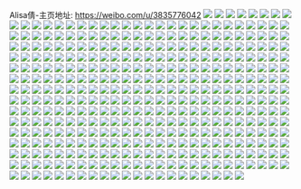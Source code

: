 Alisa倩-主页地址: https://weibo.com/u/3835776042 
![](https://wx4.sinaimg.cn/mw2000/e4a14c2aly1h9i2kzxqzuj23402c0u11.jpg) 
![](https://wx4.sinaimg.cn/mw2000/e4a14c2aly1h9i2l3gdq6j23402c01l0.jpg) 
![](https://wx4.sinaimg.cn/mw2000/e4a14c2aly1h9i2kvju60j23402c0b2b.jpg) 
![](https://wx4.sinaimg.cn/mw2000/e4a14c2aly1h9i2l5vaxkj22c03407wk.jpg) 
![](https://wx4.sinaimg.cn/mw2000/e4a14c2aly1h9i2l8veypj22c0340x6s.jpg) 
![](https://wx4.sinaimg.cn/mw2000/e4a14c2aly1h9i2latr2uj21o0280qv6.jpg) 
![](https://wx4.sinaimg.cn/mw2000/e4a14c2aly1h9i2ld6hxxj22c0340npg.jpg) 
![](https://wx4.sinaimg.cn/mw2000/e4a14c2aly1h9i2lvpczdj22c03407wk.jpg) 
![](https://wx4.sinaimg.cn/mw2000/e4a14c2aly1h9i2m04lfbj23402c0u10.jpg) 
![](https://wx4.sinaimg.cn/mw2000/e4a14c2aly1h9gwnruejyj22802yo1l0.jpg) 
![](https://wx4.sinaimg.cn/mw2000/e4a14c2aly1h9gwnuxyamj22802yohdw.jpg) 
![](https://wx4.sinaimg.cn/mw2000/e4a14c2aly1h94fxx3hwxj20u0140qb0.jpg) 
![](https://wx4.sinaimg.cn/mw2000/e4a14c2aly1h8jmxrkpaij20u0140whp.jpg) 
![](https://wx4.sinaimg.cn/mw2000/e4a14c2aly1h8jmxrtziwj20u0140wlk.jpg) 
![](https://wx4.sinaimg.cn/mw2000/e4a14c2aly1h8jmxzrmzkj20u0140tg0.jpg) 
![](https://wx4.sinaimg.cn/mw2000/e4a14c2aly1h8jmy0633bj20su13h45q.jpg) 
![](https://wx4.sinaimg.cn/mw2000/e4a14c2aly1h8jmyd5x7dj20u0140dna.jpg) 
![](https://wx4.sinaimg.cn/mw2000/e4a14c2aly1h8jmz502kyj21400u07da.jpg) 
![](https://wx4.sinaimg.cn/mw2000/e4a14c2aly1h8jmz794uzj20u0140aie.jpg) 
![](https://wx4.sinaimg.cn/mw2000/e4a14c2aly1h8jn12n725j21400u0wm8.jpg) 
![](https://wx4.sinaimg.cn/mw2000/e4a14c2aly1h8jn7sqb4tj21400u0te0.jpg) 
![](https://wx4.sinaimg.cn/mw2000/e4a14c2aly1h83owns2jyj21400u0grr.jpg) 
![](https://wx4.sinaimg.cn/mw2000/e4a14c2aly1h83ozlmwj9j20u00u0wky.jpg) 
![](https://wx4.sinaimg.cn/mw2000/e4a14c2aly1h83p0ogapnj21400u07ao.jpg) 
![](https://wx4.sinaimg.cn/mw2000/e4a14c2aly1h83p0oulo5j20u00u0tdp.jpg) 
![](https://wx4.sinaimg.cn/mw2000/e4a14c2aly1h83psl4azlj21400u07ac.jpg) 
![](https://wx4.sinaimg.cn/mw2000/e4a14c2aly1h83psbdx1xj21400u045v.jpg) 
![](https://wx4.sinaimg.cn/mw2000/e4a14c2aly1h7fasuft4vj21400u00ux.jpg) 
![](https://wx4.sinaimg.cn/mw2000/e4a14c2aly1h7fasto03gj20u014047s.jpg) 
![](https://wx4.sinaimg.cn/mw2000/e4a14c2aly1h7fasuyfbvj20u014044x.jpg) 
![](https://wx4.sinaimg.cn/mw2000/e4a14c2aly1h7fasvd1tcj20u0140dpj.jpg) 
![](https://wx4.sinaimg.cn/mw2000/e4a14c2aly1h7fasvly2tj21400u0jxe.jpg) 
![](https://wx4.sinaimg.cn/mw2000/e4a14c2aly1h7fasvv2pyj20u0140tgg.jpg) 
![](https://wx4.sinaimg.cn/mw2000/e4a14c2aly1h7fasw6q5ij21400u075u.jpg) 
![](https://wx4.sinaimg.cn/mw2000/e4a14c2aly1h7faswl4h0j21400u0wi2.jpg) 
![](https://wx4.sinaimg.cn/mw2000/e4a14c2aly1h7faswy5x3j20u0140mz7.jpg) 
![](https://wx4.sinaimg.cn/mw2000/e4a14c2aly1h7fasydh1nj20se0pu42i.jpg) 
![](https://wx4.sinaimg.cn/mw2000/e4a14c2aly1h7fasym8u4j20t00pzjw3.jpg) 
![](https://wx4.sinaimg.cn/mw2000/e4a14c2aly1h73xv2xzttj21sc2ds4qp.jpg) 
![](https://wx4.sinaimg.cn/mw2000/e4a14c2aly1h6diajb2luj20u00u00zf.jpg) 
![](https://wx4.sinaimg.cn/mw2000/e4a14c2aly1h43wzxuvl0j21ds0n0dim.jpg) 
![](https://wx4.sinaimg.cn/mw2000/e4a14c2aly1h3dtp65i3hj20u0140jzd.jpg) 
![](https://wx4.sinaimg.cn/mw2000/e4a14c2aly1h3dtp6wqwij214h0u0dou.jpg) 
![](https://wx4.sinaimg.cn/mw2000/e4a14c2aly1h381fa6g45j20u0140n4b.jpg) 
![](https://wx4.sinaimg.cn/mw2000/e4a14c2aly1h21b8swgcaj20u00u0dlh.jpg) 
![](https://wx4.sinaimg.cn/mw2000/e4a14c2aly1h1prl2da4zj22c02c0hdu.jpg) 
![](https://wx4.sinaimg.cn/mw2000/e4a14c2aly1h1prl3q1fjj22c02c01kz.jpg) 
![](https://wx4.sinaimg.cn/mw2000/e4a14c2aly1h1prl5p9eaj22c02c04qq.jpg) 
![](https://wx4.sinaimg.cn/mw2000/e4a14c2aly1h1prl1eq4ij22c02c0b2a.jpg) 
![](https://wx4.sinaimg.cn/mw2000/e4a14c2aly1h1prl75jyoj22c02ni7wk.jpg) 
![](https://wx4.sinaimg.cn/mw2000/e4a14c2aly1h1prl802i9j21te1tehdt.jpg) 
![](https://wx4.sinaimg.cn/mw2000/e4a14c2aly1h1ittfaizcj23402c01ky.jpg) 
![](https://wx4.sinaimg.cn/mw2000/e4a14c2aly1h1ittgrjh0j22c0340x6q.jpg) 
![](https://wx4.sinaimg.cn/mw2000/e4a14c2aly1h1itthv7qfj23402c0x6p.jpg) 
![](https://wx4.sinaimg.cn/mw2000/e4a14c2aly1h1ittjc0zij21sc2c6kjm.jpg) 
![](https://wx4.sinaimg.cn/mw2000/e4a14c2aly1h1ittkj8kdj22c03404qq.jpg) 
![](https://wx4.sinaimg.cn/mw2000/e4a14c2aly1h1ittmmwdpj21sc2ds4qr.jpg) 
![](https://wx4.sinaimg.cn/mw2000/e4a14c2aly1h1ittnqervj23402c0kjl.jpg) 
![](https://wx4.sinaimg.cn/mw2000/e4a14c2aly1h1itufpzqxj22c02c0b2a.jpg) 
![](https://wx4.sinaimg.cn/mw2000/e4a14c2aly1h1br36o7ozj20u00u0afp.jpg) 
![](https://wx4.sinaimg.cn/mw2000/e4a14c2aly1h1br37nzltj20u0140wl4.jpg) 
![](https://wx4.sinaimg.cn/mw2000/e4a14c2aly1h1br36adluj21400u0jzf.jpg) 
![](https://wx4.sinaimg.cn/mw2000/e4a14c2aly1h19cysii4pj22c0340qv8.jpg) 
![](https://wx4.sinaimg.cn/mw2000/e4a14c2aly1h182mi7g45j20u0140qf6.jpg) 
![](https://wx4.sinaimg.cn/mw2000/e4a14c2aly1h182mj92jpj20u00u0agy.jpg) 
![](https://wx4.sinaimg.cn/mw2000/e4a14c2aly1h182mk0mksj20u0140woi.jpg) 
![](https://wx4.sinaimg.cn/mw2000/e4a14c2aly1h182mhgqc4j21400u04aa.jpg) 
![](https://wx4.sinaimg.cn/mw2000/e4a14c2aly1h182mkvqdtj20u0140tlf.jpg) 
![](https://wx4.sinaimg.cn/mw2000/e4a14c2aly1h182mljgyij20u0140gu8.jpg) 
![](https://wx4.sinaimg.cn/mw2000/e4a14c2aly1h182mma7ihj20u01400zw.jpg) 
![](https://wx4.sinaimg.cn/mw2000/e4a14c2aly1h182mn24o4j20u00u0wj2.jpg) 
![](https://wx4.sinaimg.cn/mw2000/e4a14c2aly1h182qbnlfrj20u00u0n4w.jpg) 
![](https://wx4.sinaimg.cn/mw2000/e4a14c2aly1h182qo6plaj21400u07eh.jpg) 
![](https://wx4.sinaimg.cn/mw2000/e4a14c2aly1h182qn0uxmj20u00u0gse.jpg) 
![](https://wx4.sinaimg.cn/mw2000/e4a14c2aly1h0xxhji0k8j20u00yp7ew.jpg) 
![](https://wx4.sinaimg.cn/mw2000/e4a14c2aly1h0xxhljex4j20u00u0tcc.jpg) 
![](https://wx4.sinaimg.cn/mw2000/e4a14c2aly1h0xxhnc38bj21400u0qf5.jpg) 
![](https://wx4.sinaimg.cn/mw2000/e4a14c2aly1h0xxhnqhaej20u01407fl.jpg) 
![](https://wx4.sinaimg.cn/mw2000/e4a14c2aly1h0g9e0uicmj20u01407gn.jpg) 
![](https://wx4.sinaimg.cn/mw2000/e4a14c2aly1h0g9e17h2aj20u00u07b9.jpg) 
![](https://wx4.sinaimg.cn/mw2000/e4a14c2aly1h0g9e02m4cj20u0140qb2.jpg) 
![](https://wx4.sinaimg.cn/mw2000/e4a14c2aly1h0g9e1imgoj20u0140dq2.jpg) 
![](https://wx4.sinaimg.cn/mw2000/e4a14c2aly1h0g9e1u2yhj20u00u07aw.jpg) 
![](https://wx4.sinaimg.cn/mw2000/e4a14c2aly1h0g9iylrolj20u00u0n2d.jpg) 
![](https://wx4.sinaimg.cn/mw2000/e4a14c2aly1h0e98be99kj22c02c01kz.jpg) 
![](https://wx4.sinaimg.cn/mw2000/e4a14c2aly1h0e98d7relj22c02c07wi.jpg) 
![](https://wx4.sinaimg.cn/mw2000/e4a14c2aly1h0e9i65zmrj20u00u0dno.jpg) 
![](https://wx4.sinaimg.cn/mw2000/e4a14c2aly1h0e9i7aswoj20u00u0thr.jpg) 
![](https://wx4.sinaimg.cn/mw2000/e4a14c2aly1h0e9i86d0tj20u00u0n78.jpg) 
![](https://wx4.sinaimg.cn/mw2000/e4a14c2aly1h0e9i9epcij20u00u014p.jpg) 
![](https://wx4.sinaimg.cn/mw2000/e4a14c2aly1h0e9ia8s5oj20u0140168.jpg) 
![](https://wx4.sinaimg.cn/mw2000/e4a14c2aly1h0e9ibmcahj20mi0u0qdg.jpg) 
![](https://wx4.sinaimg.cn/mw2000/e4a14c2aly1h0e9iej48oj20u01407ku.jpg) 
![](https://wx4.sinaimg.cn/mw2000/e4a14c2aly1h05ex0mf1sj22c03404qr.jpg) 
![](https://wx4.sinaimg.cn/mw2000/e4a14c2aly1h05ex6nf63j23402c0e82.jpg) 
![](https://wx4.sinaimg.cn/mw2000/e4a14c2aly1h05eycjtdvj23402c0b2b.jpg) 
![](https://wx4.sinaimg.cn/mw2000/e4a14c2aly1h05eyhdlkfj22c0340b2a.jpg) 
![](https://wx4.sinaimg.cn/mw2000/e4a14c2aly1h05eyns9q6j22c03401kz.jpg) 
![](https://wx4.sinaimg.cn/mw2000/e4a14c2aly1h040ijkzzsj22c02c0npe.jpg) 
![](https://wx4.sinaimg.cn/mw2000/e4a14c2aly1gzc82tn0esj21sk2dsx6q.jpg) 
![](https://wx4.sinaimg.cn/mw2000/e4a14c2aly1gzc82s06j5j21sk2dshdu.jpg) 
![](https://wx4.sinaimg.cn/mw2000/e4a14c2aly1gz7ksa5nt6j22c0340kjn.jpg) 
![](https://wx4.sinaimg.cn/mw2000/e4a14c2aly1gz7ksecr0zj23402c07wj.jpg) 
![](https://wx4.sinaimg.cn/mw2000/e4a14c2aly1gz7ksh5u5sj22c02c1u0z.jpg) 
![](https://wx4.sinaimg.cn/mw2000/e4a14c2aly1gz7ksk3vttj22c02c0qv6.jpg) 
![](https://wx4.sinaimg.cn/mw2000/e4a14c2aly1gz7ksm6km3j22c02c0hdu.jpg) 
![](https://wx4.sinaimg.cn/mw2000/e4a14c2aly1gz7ksonbpgj22bz2c0hdu.jpg) 
![](https://wx4.sinaimg.cn/mw2000/e4a14c2aly1gz7ksr4d8aj22bb332npf.jpg) 
![](https://wx4.sinaimg.cn/mw2000/e4a14c2aly1gz7kstb8jcj22bz2bze83.jpg) 
![](https://wx4.sinaimg.cn/mw2000/e4a14c2aly1gz7ksv7thqj22c03407wi.jpg) 
![](https://wx4.sinaimg.cn/mw2000/e4a14c2aly1gxrdyhr2cnj22c0340u10.jpg) 
![](https://wx4.sinaimg.cn/mw2000/e4a14c2aly1gxrdykw90ej22c0340e84.jpg) 
![](https://wx4.sinaimg.cn/mw2000/e4a14c2aly1gxrdynwdn5j23402bynpf.jpg) 
![](https://wx4.sinaimg.cn/mw2000/e4a14c2aly1gxrdypvp8qj22c02c0b2b.jpg) 
![](https://wx4.sinaimg.cn/mw2000/e4a14c2aly1gxrdyrdbp0j22c02c0u0x.jpg) 
![](https://wx4.sinaimg.cn/mw2000/e4a14c2aly1gxrdysy612j22gu340npe.jpg) 
![](https://wx4.sinaimg.cn/mw2000/e4a14c2aly1gxrdzdo8l0j23402c0npg.jpg) 
![](https://wx4.sinaimg.cn/mw2000/e4a14c2aly1gxrdyfse0tj20u018zn9m.jpg) 
![](https://wx4.sinaimg.cn/mw2000/e4a14c2aly1gxre2249olj22c0340u10.jpg) 
![](https://wx4.sinaimg.cn/mw2000/e4a14c2aly1gxrfllap7tj22c0340qv7.jpg) 
![](https://wx4.sinaimg.cn/mw2000/e4a14c2aly1gxrfrdhrgtj20n00n00uv.jpg) 
![](https://wx4.sinaimg.cn/mw2000/e4a14c2aly1gxrfxqndadj21sc2dskjn.jpg) 
![](https://wx4.sinaimg.cn/mw2000/e4a14c2aly1gx2xskmlruj21sc2dsnpf.jpg) 
![](https://wx4.sinaimg.cn/mw2000/e4a14c2aly1gx2xsfnq51j21sc2dskjn.jpg) 
![](https://wx4.sinaimg.cn/mw2000/e4a14c2aly1gx2xsnz403j21sc2dsb2b.jpg) 
![](https://wx4.sinaimg.cn/mw2000/e4a14c2aly1gwrpqa89qgj20rs0q6tca.jpg) 
![](https://wx4.sinaimg.cn/mw2000/e4a14c2aly1gw5opuy47dj22c0340qv5.jpg) 
![](https://wx4.sinaimg.cn/mw2000/e4a14c2aly1gw5opwqtpbj22c0340npe.jpg) 
![](https://wx4.sinaimg.cn/mw2000/e4a14c2aly1gw5ops8ektj20u00u042c.jpg) 
![](https://wx4.sinaimg.cn/mw2000/e4a14c2aly1gw5opy6o1aj22c02c0hdt.jpg) 
![](https://wx4.sinaimg.cn/mw2000/e4a14c2aly1gvysn5x872j20n00uo77a.jpg) 
![](https://wx4.sinaimg.cn/mw2000/e4a14c2aly1gvysn794qjj22c0340x6p.jpg) 
![](https://wx4.sinaimg.cn/mw2000/e4a14c2aly1gvvb8aja09j20u0140tqn.jpg) 
![](https://wx4.sinaimg.cn/mw2000/004bAwzwly1gvqr0irs6rj62c02c0kjl02.jpg) 
![](https://wx4.sinaimg.cn/mw2000/004bAwzwly1gvqr0kjqapj62c02c0kjl02.jpg) 
![](https://wx4.sinaimg.cn/mw2000/004bAwzwly1gvg73yt89hj62c02c0e8202.jpg) 
![](https://wx4.sinaimg.cn/mw2000/004bAwzwly1gvg742yd2mj62c02c0u0y02.jpg) 
![](https://wx4.sinaimg.cn/mw2000/004bAwzwly1gvg748qjlrj62c02c0kjn02.jpg) 
![](https://wx4.sinaimg.cn/mw2000/004bAwzwly1gvg74cgpfsj62c02c04qr02.jpg) 
![](https://wx4.sinaimg.cn/mw2000/004bAwzwly1gvg74ebu4gj62c02c0e8102.jpg) 
![](https://wx4.sinaimg.cn/mw2000/004bAwzwly1gvg79yfd8fj62c02c0hdu02.jpg) 
![](https://wx4.sinaimg.cn/mw2000/004bAwzwly1gvg7aahfa0j62c02c04qr02.jpg) 
![](https://wx4.sinaimg.cn/mw2000/e4a14c2aly1gv72hv1pkxj22c0340hdu.jpg) 
![](https://wx4.sinaimg.cn/mw2000/004bAwzwly1gv72gxjzplj62c03401kz02.jpg) 
![](https://wx4.sinaimg.cn/mw2000/e4a14c2aly1gv3jf1sqx2j22c02c0b2a.jpg) 
![](https://wx4.sinaimg.cn/mw2000/004bAwzwly1gv3jf410joj62c0340b2b02.jpg) 
![](https://wx4.sinaimg.cn/mw2000/004bAwzwly1gv3jf03rm1j62c0340x6q02.jpg) 
![](https://wx4.sinaimg.cn/mw2000/004bAwzwly1guwof6bb89j62c0340x6q02.jpg) 
![](https://wx4.sinaimg.cn/mw2000/004bAwzwly1gutw6tdoo2j62c02c0npf02.jpg) 
![](https://wx4.sinaimg.cn/mw2000/004bAwzwly1gutwb9ilsdj62c02c0kjm02.jpg) 
![](https://wx4.sinaimg.cn/mw2000/004bAwzwly1guji68detpj63402c01l102.jpg) 
![](https://wx4.sinaimg.cn/mw2000/004bAwzwly1guji9lg7ssj63402c0npf02.jpg) 
![](https://wx4.sinaimg.cn/mw2000/004bAwzwly1gucgrp39u7j62c02c0npg02.jpg) 
![](https://wx4.sinaimg.cn/mw2000/004bAwzwly1gucgrqiecvj62c02c0qv602.jpg) 
![](https://wx4.sinaimg.cn/mw2000/004bAwzwly1gucgrs55vjj62bb2apb2c02.jpg) 
![](https://wx4.sinaimg.cn/mw2000/004bAwzwly1gucgrtmanuj62c02c0hdu02.jpg) 
![](https://wx4.sinaimg.cn/mw2000/004bAwzwly1gucgrwb08yj62c0340npf02.jpg) 
![](https://wx4.sinaimg.cn/mw2000/004bAwzwly1gucgrxd0t5j62c02c0kjm02.jpg) 
![](https://wx4.sinaimg.cn/mw2000/004bAwzwly1gu9lf3hprjj60n00n0td902.jpg) 
![](https://wx4.sinaimg.cn/mw2000/004bAwzwly1gu9lf2l9pyj60n00n074m02.jpg) 
![](https://wx4.sinaimg.cn/mw2000/e4a14c2aly1gt138xuhdkj20u0140aq3.jpg) 
![](https://wx4.sinaimg.cn/mw2000/e4a14c2aly1gsz4bv3gsdj21sc2ds7wj.jpg) 
![](https://wx4.sinaimg.cn/mw2000/e4a14c2aly1gsry4ff7v0j23402c0npd.jpg) 
![](https://wx4.sinaimg.cn/mw2000/e4a14c2aly1gsnkwciwdxj22c0340npe.jpg) 
![](https://wx4.sinaimg.cn/mw2000/e4a14c2aly1gsaxj9mht6j23402c0qv9.jpg) 
![](https://wx4.sinaimg.cn/mw2000/e4a14c2aly1gsaxjb5ov6j22c0340e85.jpg) 
![](https://wx4.sinaimg.cn/mw2000/e4a14c2aly1gs8kwkjt8mj20u0140aky.jpg) 
![](https://wx4.sinaimg.cn/mw2000/e4a14c2aly1gs1ttbtl4gj20u014048j.jpg) 
![](https://wx4.sinaimg.cn/mw2000/e4a14c2aly1gs1ttba9k7j20u0140n5n.jpg) 
![](https://wx4.sinaimg.cn/mw2000/e4a14c2aly1gs0m82pjgtj20u0140tef.jpg) 
![](https://wx4.sinaimg.cn/mw2000/e4a14c2aly1gs0m82xlekj20u014043v.jpg) 
![](https://wx4.sinaimg.cn/mw2000/e4a14c2aly1gs0m83s0axj20u014046m.jpg) 
![](https://wx4.sinaimg.cn/mw2000/e4a14c2aly1grr69cladlj21400u014o.jpg) 
![](https://wx4.sinaimg.cn/mw2000/e4a14c2aly1grr69d4000j20u0140ajg.jpg) 
![](https://wx4.sinaimg.cn/mw2000/e4a14c2aly1grr69dn3e2j20u0140117.jpg) 
![](https://wx4.sinaimg.cn/mw2000/e4a14c2aly1grr69e02qzj21400u0qa9.jpg) 
![](https://wx4.sinaimg.cn/mw2000/e4a14c2aly1grr67pnmcwj20u0140ai1.jpg) 
![](https://wx4.sinaimg.cn/mw2000/e4a14c2aly1grq6wq2r7aj20u0140thx.jpg) 
![](https://wx4.sinaimg.cn/mw2000/004bAwzwly1grp2zxlla4j62802yox6s02.jpg) 
![](https://wx4.sinaimg.cn/mw2000/e4a14c2aly1grp2zyz6n0j22802yonpg.jpg) 
![](https://wx4.sinaimg.cn/mw2000/e4a14c2aly1grnfvaw05xj21400u0gxo.jpg) 
![](https://wx4.sinaimg.cn/mw2000/e4a14c2aly1grl3uzklxoj20u00u0ajn.jpg) 
![](https://wx4.sinaimg.cn/mw2000/004bAwzwly1gri6590zzxj61400u0ndd02.jpg) 
![](https://wx4.sinaimg.cn/mw2000/e4a14c2aly1gri65ccym1j21400u0ao7.jpg) 
![](https://wx4.sinaimg.cn/mw2000/e4a14c2aly1gri65ed8hoj20u0140ai9.jpg) 
![](https://wx4.sinaimg.cn/mw2000/e4a14c2aly1grgg0uvh5aj20u0140dtz.jpg) 
![](https://wx4.sinaimg.cn/mw2000/e4a14c2aly1grfb17udagj20u014015n.jpg) 
![](https://wx4.sinaimg.cn/mw2000/e4a14c2aly1grfb188oupj20u0140qhv.jpg) 
![](https://wx4.sinaimg.cn/mw2000/e4a14c2aly1grfb17hd1pj21400u01b1.jpg) 
![](https://wx4.sinaimg.cn/mw2000/e4a14c2aly1grfb18mg1dj20u0140wqt.jpg) 
![](https://wx4.sinaimg.cn/mw2000/e4a14c2aly1grfb19cg6yj20u0140n8j.jpg) 
![](https://wx4.sinaimg.cn/mw2000/e4a14c2aly1grfb19mqa1j20u0140ali.jpg) 
![](https://wx4.sinaimg.cn/mw2000/e4a14c2aly1grfb19ydwxj20u0140ajj.jpg) 
![](https://wx4.sinaimg.cn/mw2000/e4a14c2aly1gr2n4bxsixj21400u0qfx.jpg) 
![](https://wx4.sinaimg.cn/mw2000/004bAwzwly1gqzaqs1w4fj60u013zwy002.jpg) 
![](https://wx4.sinaimg.cn/mw2000/e4a14c2aly1gqx04e7cn5j20u01404a2.jpg) 
![](https://wx4.sinaimg.cn/mw2000/e4a14c2aly1gqrfxes11uj20u00u0h1p.jpg) 
![](https://wx4.sinaimg.cn/mw2000/e4a14c2aly1gqrfxeyeldj20u00u0gye.jpg) 
![](https://wx4.sinaimg.cn/mw2000/e4a14c2aly1gqrfxf68nhj20u50u0n9q.jpg) 
![](https://wx4.sinaimg.cn/mw2000/e4a14c2aly1gqrfxehpcej20u10u04cv.jpg) 
![](https://wx4.sinaimg.cn/mw2000/e4a14c2aly1gqrfxfby4fj20u00u0tis.jpg) 
![](https://wx4.sinaimg.cn/mw2000/e4a14c2aly1gqrfxfke19j20u00u0jzf.jpg) 
![](https://wx4.sinaimg.cn/mw2000/e4a14c2aly1gq5j9424a3j20u0140gvy.jpg) 
![](https://wx4.sinaimg.cn/mw2000/e4a14c2aly1gq5j94fbzgj20u0140k1n.jpg) 
![](https://wx4.sinaimg.cn/mw2000/e4a14c2aly1gphf12gt5dj20u00u0wp3.jpg) 
![](https://wx4.sinaimg.cn/mw2000/e4a14c2aly1gp84fke4j2j23402c0kjo.jpg) 
![](https://wx4.sinaimg.cn/mw2000/e4a14c2aly1gp84fow3pnj23402c0kjo.jpg) 
![](https://wx4.sinaimg.cn/mw2000/e4a14c2aly1gp84fq4as8j23402c0kjn.jpg) 
![](https://wx4.sinaimg.cn/mw2000/e4a14c2aly1gp84fudfysj23402c04qt.jpg) 
![](https://wx4.sinaimg.cn/mw2000/e4a14c2aly1gp84fw736pj23402c0qv9.jpg) 
![](https://wx4.sinaimg.cn/mw2000/e4a14c2aly1gp84fxaeroj23402c04qr.jpg) 
![](https://wx4.sinaimg.cn/mw2000/e4a14c2aly1gp84fyhi6nj23402c0b2b.jpg) 
![](https://wx4.sinaimg.cn/mw2000/e4a14c2aly1gp84fzjdfnj22c02c0kjl.jpg) 
![](https://wx4.sinaimg.cn/mw2000/e4a14c2aly1gp84g03q26j22c02c0hdt.jpg) 
![](https://wx4.sinaimg.cn/mw2000/e4a14c2aly1gp84f6f9y0j23402c0x6r.jpg) 
![](https://wx4.sinaimg.cn/mw2000/e4a14c2aly1gp84ggd3ybj22c0340npe.jpg) 
![](https://wx4.sinaimg.cn/mw2000/e4a14c2aly1gow3490utcj22c0340kjo.jpg) 
![](https://wx4.sinaimg.cn/mw2000/e4a14c2aly1gow34jy9lsj22c0340u10.jpg) 
![](https://wx4.sinaimg.cn/mw2000/e4a14c2aly1gow34lcro4j23402c04qt.jpg) 
![](https://wx4.sinaimg.cn/mw2000/e4a14c2aly1gow34mbeq2j20n01dsqv5.jpg) 
![](https://wx4.sinaimg.cn/mw2000/e4a14c2aly1goakjq5kyoj21400u0npd.jpg) 
![](https://wx4.sinaimg.cn/mw2000/e4a14c2aly1gmxw633vmwj21400u0apb.jpg) 
![](https://wx4.sinaimg.cn/mw2000/e4a14c2aly1gmwgju5v71j20u0140k3r.jpg) 
![](https://wx4.sinaimg.cn/mw2000/e4a14c2aly1gmwgjsexfqj21400u0akq.jpg) 
![](https://wx4.sinaimg.cn/mw2000/e4a14c2aly1gmwgjvp21bj20u00u0teq.jpg) 
![](https://wx4.sinaimg.cn/mw2000/e4a14c2aly1gmwgjwminxj20u00u0dmv.jpg) 
![](https://wx4.sinaimg.cn/mw2000/e4a14c2aly1gmwgjxzzh6j20u00u046s.jpg) 
![](https://wx4.sinaimg.cn/mw2000/e4a14c2aly1gmwgjz36lsj20u0140grl.jpg) 
![](https://wx4.sinaimg.cn/mw2000/e4a14c2aly1gmr1ezf383j22x62x6b2a.jpg) 
![](https://wx4.sinaimg.cn/mw2000/e4a14c2aly1gmr1ewsn7xj22x62x6kjl.jpg) 
![](https://wx4.sinaimg.cn/mw2000/e4a14c2aly1gmfb8rmbd4j23402c0kjn.jpg) 
![](https://wx4.sinaimg.cn/mw2000/e4a14c2aly1gmfb92ypb8j23402c0kjn.jpg) 
![](https://wx4.sinaimg.cn/mw2000/e4a14c2aly1gm98acugljj212d0u0n9v.jpg) 
![](https://wx4.sinaimg.cn/mw2000/e4a14c2aly1gm98adc1u6j20u00yfak7.jpg) 
![](https://wx4.sinaimg.cn/mw2000/e4a14c2aly1gm98ae0usfj20u019044y.jpg) 
![](https://wx4.sinaimg.cn/mw2000/e4a14c2aly1gm98by4408j20u00u0n6p.jpg) 
![](https://wx4.sinaimg.cn/mw2000/e4a14c2aly1gm98byus7jj21900u0wvy.jpg) 
![](https://wx4.sinaimg.cn/mw2000/e4a14c2aly1gm98bzdopwj20u00u0k4q.jpg) 
![](https://wx4.sinaimg.cn/mw2000/e4a14c2aly1gm98c04v7mj21410u04ii.jpg) 
![](https://wx4.sinaimg.cn/mw2000/e4a14c2aly1gm98iyu2hfj20u00u0doo.jpg) 
![](https://wx4.sinaimg.cn/mw2000/e4a14c2aly1gm98qznhs2j20t60t67ac.jpg) 
![](https://wx4.sinaimg.cn/mw2000/e4a14c2aly1gl57zc0ceoj22c02c0b2b.jpg) 
![](https://wx4.sinaimg.cn/mw2000/e4a14c2aly1gl57zamhzaj22bc3341ky.jpg) 
![](https://wx4.sinaimg.cn/mw2000/e4a14c2aly1gktay5gjc2j20u0140n7c.jpg) 
![](https://wx4.sinaimg.cn/mw2000/e4a14c2aly1gktay5vu40j20u014011v.jpg) 
![](https://wx4.sinaimg.cn/mw2000/e4a14c2aly1gktay52n4rj20u0140thq.jpg) 
![](https://wx4.sinaimg.cn/mw2000/e4a14c2aly1gktay6blfqj20u0140dof.jpg) 
![](https://wx4.sinaimg.cn/mw2000/e4a14c2aly1gktay71a0lj20u0140alw.jpg) 
![](https://wx4.sinaimg.cn/mw2000/e4a14c2aly1gkreddvfkfj2340340hdx.jpg) 
![](https://wx4.sinaimg.cn/mw2000/e4a14c2aly1gkredgdq43j2340340b2d.jpg) 
![](https://wx4.sinaimg.cn/mw2000/e4a14c2aly1gk48eri46lj20u00u0tfj.jpg) 
![](https://wx4.sinaimg.cn/mw2000/e4a14c2aly1gk48es6p5ij20u00u0wnv.jpg) 
![](https://wx4.sinaimg.cn/mw2000/e4a14c2aly1gk1lc60ewsj23402c0kjo.jpg) 
![](https://wx4.sinaimg.cn/mw2000/e4a14c2aly1gk1lc3mvphj23402c0kjn.jpg) 
![](https://wx4.sinaimg.cn/mw2000/e4a14c2aly1gimom2zi1nj23402c0kjm.jpg) 
![](https://wx4.sinaimg.cn/mw2000/e4a14c2aly1gimom90wsxj22c03407wi.jpg) 
![](https://wx4.sinaimg.cn/mw2000/e4a14c2aly1gimolzxm7wj22c0340x6p.jpg) 
![](https://wx4.sinaimg.cn/mw2000/e4a14c2aly1gimomu8cj3j22c0340x6p.jpg) 
![](https://wx4.sinaimg.cn/mw2000/e4a14c2aly1ggzy4wyid9j22bb3327wj.jpg) 
![](https://wx4.sinaimg.cn/mw2000/e4a14c2aly1ggzy4vst68j22c02c01kz.jpg) 
![](https://wx4.sinaimg.cn/mw2000/e4a14c2aly1ggqr3nf69gj22c02c0npf.jpg) 
![](https://wx4.sinaimg.cn/mw2000/e4a14c2aly1ggklv78aftj20u00u0n77.jpg) 
![](https://wx4.sinaimg.cn/mw2000/e4a14c2aly1ggklv6njyzj20u00u0dq6.jpg) 
![](https://wx4.sinaimg.cn/mw2000/e4a14c2aly1ggjvlfsp9ej22c0340npe.jpg) 
![](https://wx4.sinaimg.cn/mw2000/e4a14c2aly1ggjvlh9up3j22c03404qr.jpg) 
![](https://wx4.sinaimg.cn/mw2000/e4a14c2aly1ggjvlipzzgj22c0340b2b.jpg) 
![](https://wx4.sinaimg.cn/mw2000/e4a14c2aly1gg869pb306j22c02c0u0y.jpg) 
![](https://wx4.sinaimg.cn/mw2000/e4a14c2aly1gfw8tncdc2j22c02c07wj.jpg) 
![](https://wx4.sinaimg.cn/mw2000/e4a14c2aly1get3d6lfooj22ai3201kz.jpg) 
![](https://wx4.sinaimg.cn/mw2000/e4a14c2aly1get3d52hqdj22bb332kjn.jpg) 
![](https://wx4.sinaimg.cn/mw2000/e4a14c2aly1get3d88j0ej22bb3321kz.jpg) 
![](https://wx4.sinaimg.cn/mw2000/e4a14c2aly1get3d9frd2j230c208hdu.jpg) 
![](https://wx4.sinaimg.cn/mw2000/e4a14c2aly1gen6l7fu0hj20n00n0jwi.jpg) 
![](https://wx4.sinaimg.cn/mw2000/e4a14c2aly1gen6l7rphvj20n00n0wj2.jpg) 
![](https://wx4.sinaimg.cn/mw2000/e4a14c2aly1geht7ly8v5j20vw0u07ei.jpg) 
![](https://wx4.sinaimg.cn/mw2000/e4a14c2aly1geht7hpgspj20u0140k35.jpg) 
![](https://wx4.sinaimg.cn/mw2000/e4a14c2aly1geht7q14g3j20u01407gp.jpg) 
![](https://wx4.sinaimg.cn/mw2000/e4a14c2aly1geht7vsi6mj20u013uto5.jpg) 
![](https://wx4.sinaimg.cn/mw2000/e4a14c2aly1geht80l8kfj20u0140499.jpg) 
![](https://wx4.sinaimg.cn/mw2000/e4a14c2aly1geht86dbt2j20u00u0qhu.jpg) 
![](https://wx4.sinaimg.cn/mw2000/e4a14c2aly1geht8c7tqfj21400u0dre.jpg) 
![](https://wx4.sinaimg.cn/mw2000/e4a14c2aly1geht8eherej21400u048c.jpg) 
![](https://wx4.sinaimg.cn/mw2000/e4a14c2aly1geht8fx494j20u01407n3.jpg) 
![](https://wx4.sinaimg.cn/mw2000/e4a14c2aly1ged430299dj22bb332e84.jpg) 
![](https://wx4.sinaimg.cn/mw2000/e4a14c2aly1ged432u4jzj22bb332b2b.jpg) 
![](https://wx4.sinaimg.cn/mw2000/e4a14c2aly1ged435cm0oj22bb3321kz.jpg) 
![](https://wx4.sinaimg.cn/mw2000/e4a14c2aly1ged4372u4yj22ba3327wj.jpg) 
![](https://wx4.sinaimg.cn/mw2000/e4a14c2aly1ged438o6twj22bb332npe.jpg) 
![](https://wx4.sinaimg.cn/mw2000/e4a14c2aly1ged425xcrdj22ba3324qs.jpg) 
![](https://wx4.sinaimg.cn/mw2000/e4a14c2aly1ged427u5fkj22ay32lkjo.jpg) 
![](https://wx4.sinaimg.cn/mw2000/e4a14c2aly1ged42actkfj22bb333b2c.jpg) 
![](https://wx4.sinaimg.cn/mw2000/e4a14c2aly1ged42c5dbfj22bb332b2c.jpg) 
![](https://wx4.sinaimg.cn/mw2000/e4a14c2aly1ged42d2m34j22b132qnpe.jpg) 
![](https://wx4.sinaimg.cn/mw2000/e4a14c2aly1gdyqc8iobpj22c02c0e83.jpg) 
![](https://wx4.sinaimg.cn/mw2000/e4a14c2aly1gdyqccvhlhj22c02c0x6q.jpg) 
![](https://wx4.sinaimg.cn/mw2000/e4a14c2aly1gdyqcjeq83j23412c1hdv.jpg) 
![](https://wx4.sinaimg.cn/mw2000/e4a14c2aly1gdyqcm9f1nj22c02c0b2b.jpg) 
![](https://wx4.sinaimg.cn/mw2000/e4a14c2aly1gdyqcpi20ij22c0340e83.jpg) 
![](https://wx4.sinaimg.cn/mw2000/e4a14c2aly1gdyqcvf17xj22c0340hdv.jpg) 
![](https://wx4.sinaimg.cn/mw2000/e4a14c2aly1gdfdgf6rujj22c02c0kjn.jpg) 
![](https://wx4.sinaimg.cn/mw2000/e4a14c2aly1gdfdggwhrrj22c02c0b2a.jpg) 
![](https://wx4.sinaimg.cn/mw2000/e4a14c2aly1gbw7ufpnqbj20u00sl7ua.jpg) 
![](https://wx4.sinaimg.cn/mw2000/e4a14c2aly1gao94e2tm2j23402c0npd.jpg) 
![](https://wx4.sinaimg.cn/mw2000/e4a14c2aly1g9wr1bi51ej21400u0gsw.jpg) 
![](https://wx4.sinaimg.cn/mw2000/e4a14c2aly1g9wr1b5r56j20u0140gyb.jpg) 
![](https://wx4.sinaimg.cn/mw2000/e4a14c2aly1g9wr1c3txlj20u0140k1z.jpg) 
![](https://wx4.sinaimg.cn/mw2000/e4a14c2aly1g9wr33l2yxj20u014011c.jpg) 
![](https://wx4.sinaimg.cn/mw2000/e4a14c2aly1g9brgw5u33j23402c1u0z.jpg) 
![](https://wx4.sinaimg.cn/mw2000/e4a14c2aly1g99kohleccj20n01ds0wr.jpg) 
![](https://wx4.sinaimg.cn/mw2000/e4a14c2aly1g95f15yh6vj21400u04qq.jpg) 
![](https://wx4.sinaimg.cn/mw2000/e4a14c2aly1g8yn0x0xmdj20u0140gsw.jpg) 
![](https://wx4.sinaimg.cn/mw2000/e4a14c2aly1g8xkzjthgaj20u0140wqi.jpg) 
![](https://wx4.sinaimg.cn/mw2000/e4a14c2aly1g8qw4jtas7j23402c0ngp.jpg) 
![](https://wx4.sinaimg.cn/mw2000/e4a14c2aly1g8optwcj5qj23402c1e85.jpg) 
![](https://wx4.sinaimg.cn/mw2000/e4a14c2aly1g8nkf9wnxbj20n01ds46s.jpg) 
![](https://wx4.sinaimg.cn/mw2000/e4a14c2aly1g8nkf9kl28j20n01dsdok.jpg) 
![](https://wx4.sinaimg.cn/mw2000/e4a14c2aly1g8l6izxyfej23402c0hdt.jpg) 
![](https://wx4.sinaimg.cn/mw2000/e4a14c2aly1g8l6j20411j23402c01kx.jpg) 
![](https://wx4.sinaimg.cn/mw2000/e4a14c2aly1g85hitvsk8j20n013v0zf.jpg) 
![](https://wx4.sinaimg.cn/mw2000/e4a14c2aly1g85hiu6ym3j20n013tgsc.jpg) 
![](https://wx4.sinaimg.cn/mw2000/e4a14c2aly1g85hiuhyu9j20n0130ahj.jpg) 
![](https://wx4.sinaimg.cn/mw2000/e4a14c2aly1g7okb0a4grj20u0140qbh.jpg) 
![](https://wx4.sinaimg.cn/mw2000/e4a14c2aly1g7okb0z5q7j20u014014d.jpg) 
![](https://wx4.sinaimg.cn/mw2000/e4a14c2aly1g7okb1pb7hj21400u0tne.jpg) 
![](https://wx4.sinaimg.cn/mw2000/e4a14c2aly1g7okazwk7zj21400u0gx1.jpg) 
![](https://wx4.sinaimg.cn/mw2000/e4a14c2aly1g7okb27lp7j21400u0tic.jpg) 
![](https://wx4.sinaimg.cn/mw2000/e4a14c2aly1g7okb2rty7j21400u0tg8.jpg) 
![](https://wx4.sinaimg.cn/mw2000/e4a14c2aly1g7nd06yooaj21400u0agg.jpg) 
![](https://wx4.sinaimg.cn/mw2000/e4a14c2aly1g7mk6ghgo3j20u0140alc.jpg) 
![](https://wx4.sinaimg.cn/mw2000/e4a14c2aly1g7mk6hxtgwj21400u0132.jpg) 
![](https://wx4.sinaimg.cn/mw2000/e4a14c2aly1g7mk6flemzj20u0140tl1.jpg) 
![](https://wx4.sinaimg.cn/mw2000/e4a14c2aly1g7mk6j8k90j21400u0ah5.jpg) 
![](https://wx4.sinaimg.cn/mw2000/e4a14c2aly1g753vr80jyj22c02c04qq.jpg) 
![](https://wx4.sinaimg.cn/mw2000/e4a14c2aly1g6uelzdymjj20u00u0wlu.jpg) 
![](https://wx4.sinaimg.cn/mw2000/e4a14c2aly1g6j5aozbvsj20n00n0wgc.jpg) 
![](https://wx4.sinaimg.cn/mw2000/e4a14c2aly1g6ca9r6t7hj23402c0qv7.jpg) 
![](https://wx4.sinaimg.cn/mw2000/e4a14c2aly1g6ca9slo7pj23402c0hdu.jpg) 
![](https://wx4.sinaimg.cn/mw2000/e4a14c2aly1g6ca9uu9y4j23402c0hdv.jpg) 
![](https://wx4.sinaimg.cn/mw2000/e4a14c2aly1g6ca9wz2vtj23402c0e83.jpg) 
![](https://wx4.sinaimg.cn/mw2000/e4a14c2aly1g6ca9yu7euj22c0340npf.jpg) 
![](https://wx4.sinaimg.cn/mw2000/e4a14c2aly1g6caa1txmej23402c0hdv.jpg) 
![](https://wx4.sinaimg.cn/mw2000/e4a14c2aly1g6caa33dxoj23402c0kjm.jpg) 
![](https://wx4.sinaimg.cn/mw2000/e4a14c2aly1g6caa4y9o0j23402c07wk.jpg) 
![](https://wx4.sinaimg.cn/mw2000/e4a14c2aly1g6ca9p668wj22c0340hdu.jpg) 
![](https://wx4.sinaimg.cn/mw2000/e4a14c2aly1g5x482w4m4j22c02c01kz.jpg) 
![](https://wx4.sinaimg.cn/mw2000/e4a14c2aly1g5x484ix6jj23402c04qs.jpg) 
![](https://wx4.sinaimg.cn/mw2000/e4a14c2aly1g5lqfejod5j23402c0npd.jpg) 
![](https://wx4.sinaimg.cn/mw2000/e4a14c2aly1g5lqfgqpdcj23402c04qp.jpg) 
![](https://wx4.sinaimg.cn/mw2000/e4a14c2aly1g5e2wv05dfj20ty13ywtd.jpg) 
![](https://wx4.sinaimg.cn/mw2000/e4a14c2aly1g5e2x2fqn9j20u0140qhi.jpg) 
![](https://wx4.sinaimg.cn/mw2000/e4a14c2aly1g5cg4juydlj23402c1e85.jpg) 
![](https://wx4.sinaimg.cn/mw2000/e4a14c2aly1g5bb5h5ut1j23402c01l0.jpg) 
![](https://wx4.sinaimg.cn/mw2000/e4a14c2aly1g5bb5j9ey1j22c0340qv7.jpg) 
![](https://wx4.sinaimg.cn/mw2000/e4a14c2aly1g5bb5knm9rj23402c01l0.jpg) 
![](https://wx4.sinaimg.cn/mw2000/e4a14c2aly1g5bb5fjipbj23402c1b2d.jpg) 
![](https://wx4.sinaimg.cn/mw2000/e4a14c2aly1g4qbu72enyj21sd2dshdv.jpg) 
![](https://wx4.sinaimg.cn/mw2000/e4a14c2aly1g4cc9fujvnj22c0340hdu.jpg) 
![](https://wx4.sinaimg.cn/mw2000/e4a14c2aly1g4cc9f0pr0j21o02807wi.jpg) 
![](https://wx4.sinaimg.cn/mw2000/e4a14c2aly1g4bj40q8ogj20u00u0gvg.jpg) 
![](https://wx4.sinaimg.cn/mw2000/e4a14c2aly1g4bj40z5zgj21400u0n5d.jpg) 
![](https://wx4.sinaimg.cn/mw2000/e4a14c2aly1g4bj41araaj21400u0qg5.jpg) 
![](https://wx4.sinaimg.cn/mw2000/e4a14c2aly1g4bj41lfmcj21400u0n95.jpg) 
![](https://wx4.sinaimg.cn/mw2000/e4a14c2aly1g4aznifqk9j23403407wj.jpg) 
![](https://wx4.sinaimg.cn/mw2000/e4a14c2aly1g3ys6fx6acj23402c0x6r.jpg) 
![](https://wx4.sinaimg.cn/mw2000/e4a14c2aly1g3ys6him4sj22c0340u0y.jpg) 
![](https://wx4.sinaimg.cn/mw2000/e4a14c2aly1g3ys6iz5c4j22c02bzx6q.jpg) 
![](https://wx4.sinaimg.cn/mw2000/e4a14c2aly1g3ys7dgjf0j21o0280npe.jpg) 
![](https://wx4.sinaimg.cn/mw2000/e4a14c2aly1g3ys7rxmurj22802yo7wj.jpg) 
![](https://wx4.sinaimg.cn/mw2000/e4a14c2aly1g3ys7yhwnjj23402c0kjn.jpg) 
![](https://wx4.sinaimg.cn/mw2000/e4a14c2aly1g3lt8jjatjj2340340qv5.jpg) 
![](https://wx4.sinaimg.cn/mw2000/e4a14c2aly1g3ef71ckumj2340340x6r.jpg) 
![](https://wx4.sinaimg.cn/mw2000/e4a14c2aly1g30093w4p3j20u0140b1y.jpg) 
![](https://wx4.sinaimg.cn/mw2000/e4a14c2aly1g3008yi8ogj21400u04qp.jpg) 
![](https://wx4.sinaimg.cn/mw2000/e4a14c2aly1g3008uquggj21400u0kjl.jpg) 
![](https://wx4.sinaimg.cn/mw2000/e4a14c2aly1g3008r5wm0j21400u0e81.jpg) 
![](https://wx4.sinaimg.cn/mw2000/e4a14c2aly1g2zsvckis8j20u00u0qmh.jpg) 
![](https://wx4.sinaimg.cn/mw2000/e4a14c2aly1g2l0546yg3j22c02c01l0.jpg) 
![](https://wx4.sinaimg.cn/mw2000/e4a14c2aly1g2fre1zucpj23402c0kjl.jpg) 
![](https://wx4.sinaimg.cn/mw2000/e4a14c2aly1g281sodilmj22c02c0qv7.jpg) 
